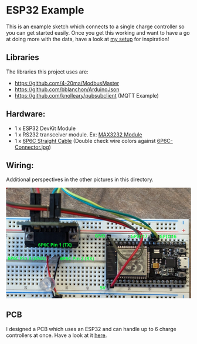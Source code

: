 # ESP32 Example

This is an example sketch which connects to a single charge controller so you can get started easily. Once you get this working and want to have a go at doing more with the data, have a look at [my setup](../My-Current-Setup/) for inspiration!

## Libraries

The libraries this project uses are:

- https://github.com/4-20ma/ModbusMaster
- https://github.com/bblanchon/ArduinoJson
- https://github.com/knolleary/pubsubclient (MQTT Example)

## Hardware:

- 1 x ESP32 DevKit Module
- 1 x RS232 transceiver module. Ex: [MAX3232 Module](https://www.digikey.ca/en/products/detail/mikroelektronika/MIKROE-602/4495610)
- 1 x [6P6C Straight Cable](https://www.digikey.ca/en/products/detail/assmann-wsw-components/AT-S-26-6-6-B-7-R/1972588) (Double check wire colors against [6P6C-Connector.jpg](../6P6C-Connector.jpg))

## Wiring:

Additional perspectives in the other pictures in this directory.

![Wiring](./ESP32-Wiring.jpg)

## PCB

I designed a PCB which uses an ESP32 and can handle up to 6 charge controllers at once.
Have a look at it [here](../My-Current-Setup/).
